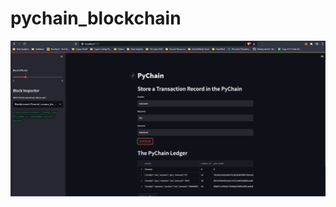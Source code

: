 # pychain_blockchain

![alt text](https://github.com/Sumguy1234/pychain_blockchain/blob/main/working.png?raw=true)

